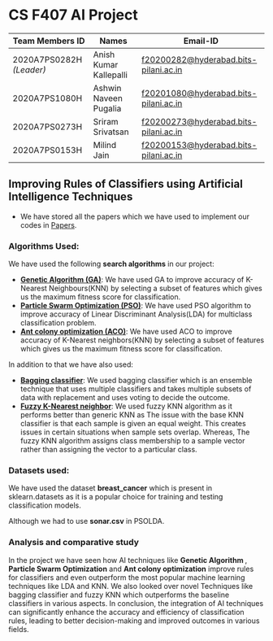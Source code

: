 # CS F407 AI Project 
|Team Members ID | Names | Email-ID|
|----|---|---|
|2020A7PS0282H <i>(Leader)</i>|Anish Kumar Kallepalli|f20200282@hyderabad.bits-pilani.ac.in|
|2020A7PS1080H|Ashwin Naveen Pugalia|f20201080@hyderabad.bits-pilani.ac.in|
|2020A7PS0273H|Sriram Srivatsan|f20200273@hyderabad.bits-pilani.ac.in|
|2020A7PS0153H|Milind Jain|f20200153@hyderabad.bits-pilani.ac.in|

## Improving Rules of Classifiers using Artificial Intelligence Techniques  
- We have stored all the papers which we have used to implement our codes in [Papers](./Papers/).   

### Algorithms Used:
We have used the following <b>search algorithms</b> in our project:
- <u><b>Genetic Algorithm (GA)</b></u>: We have used GA to improve accuracy of K-Nearest Neighbours(KNN) by selecting a subset of features which gives us the maximum fitness score for classification.
- <u><b>Particle Swarm Optimization (PSO)</b></u>: We have used PSO algorithm to improve accuracy of  Linear Discriminant Analysis(LDA) for multiclass classification problem.
- <u><b>Ant colony optimization (ACO)</u></b>: We have used ACO to improve accuracy of K-Nearest neighbors(KNN) by selecting a subset of features which gives us the maximum fitness score for classification.

In addition to that we have also used:
- <u><b> Bagging classifier</b></u>: We used bagging classifier which is an ensemble technique that uses multiple classifiers and takes multiple subsets of data with replacement and uses voting to decide the outcome. 
- <u><b> Fuzzy K-Nearest neighbor</b></u>: We used fuzzy KNN algorithm as it performs better than generic KNN as The issue with the base KNN classifier is that each sample is given an equal weight. This creates issues in certain situations when sample sets overlap. Whereas, The fuzzy KNN algorithm assigns class membership to a sample vector rather than assigning the vector to a particular class.

### Datasets used:
We have used the dataset <b>breast_cancer</b> which is present in sklearn.datasets as it is a popular choice for training and testing classification models.   

Although we had to use <b>sonar.csv</b> in PSOLDA.


### Analysis and comparative study
In the project we have seen how AI techniques like <b>Genetic Algorithm </b>, <b>Particle Swarm Optimization</b> and <b>Ant colony optimization</b> improve rules for classifiers and even outperform the most popular machine learning techniques like LDA and KNN. We also looked over novel Techniques like bagging classifier and fuzzy KNN which outperforms the baseline classifiers in various aspects. In conclusion, the integration of AI techniques can significantly enhance the accuracy and efficiency of classification rules, leading to better decision-making and improved outcomes in various fields. 
